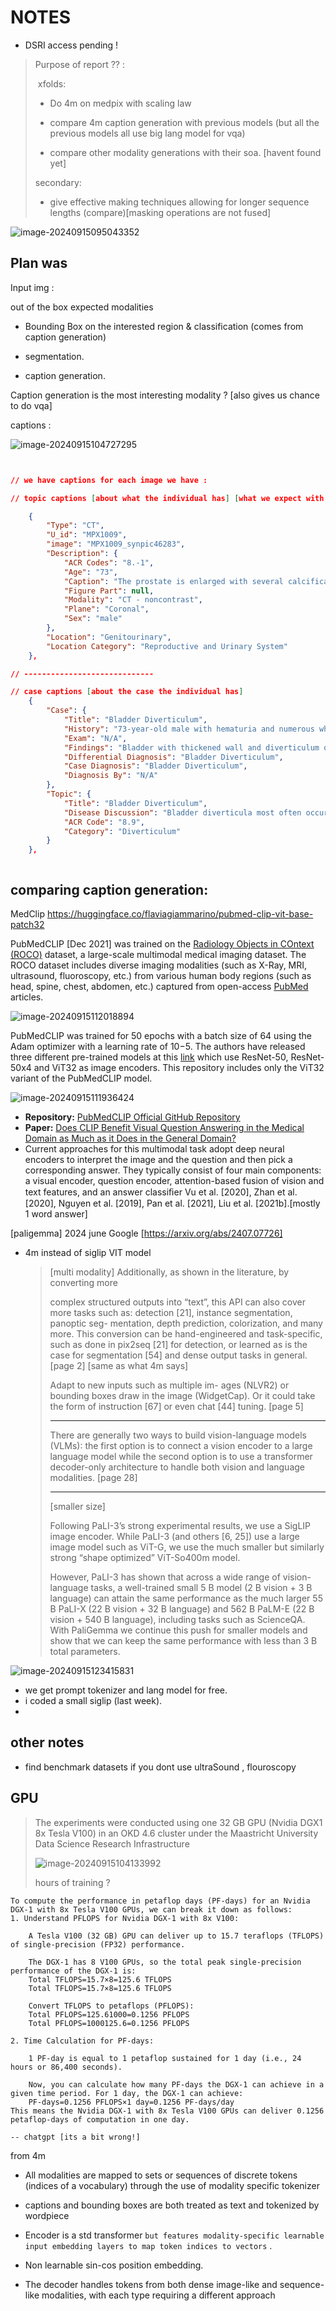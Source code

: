 # NOTES

* DSRI access pending !

> Purpose of report ?? :
>
> ​	xfolds:
>
> * Do 4m on medpix with scaling law
>
> * compare 4m caption generation with previous models (but all the previous models all use big lang model for vqa)
>
> * compare other modality generations with their soa. [havent found yet]
>
> secondary:
>
> * give effective making techniques allowing for longer sequence lengths (compare)[masking operations are not fused]

![image-20240915095043352](/home/adi/.config/Typora/typora-user-images/image-20240915095043352.png)

## Plan was 

Input img :

out of the box expected modalities

* Bounding Box on the interested region & classification (comes from caption generation)

* segmentation.

* caption generation.


Caption generation is the most interesting modality ? [also gives us chance to do vqa]

captions :

![image-20240915104727295](/home/adi/.config/Typora/typora-user-images/image-20240915104727295.png)

```json


// we have captions for each image we have :

// topic captions [about what the individual has] [what we expect with image and no caption]

    {
        "Type": "CT",
        "U_id": "MPX1009",
        "image": "MPX1009_synpic46283",
        "Description": {
            "ACR Codes": "8.-1",
            "Age": "73",
            "Caption": "The prostate is enlarged with several calcifications  noted within.  No dominant prostate mass is evident.",
            "Figure Part": null,
            "Modality": "CT - noncontrast",
            "Plane": "Coronal",
            "Sex": "male"
        },
        "Location": "Genitourinary",
        "Location Category": "Reproductive and Urinary System"
    },

// -----------------------------

// case captions [about the case the individual has]
    {
        "Case": {
            "Title": "Bladder Diverticulum",
            "History": "73-year-old male with hematuria and numerous white blood cells found on UA",
            "Exam": "N/A",
            "Findings": "Bladder with thickened wall and diverticulum on the right.  Diverticulum is mostly likely secondary to chronic outflow obstruction.\n\nProstate enlargement.",
            "Differential Diagnosis": "Bladder Diverticulum",
            "Case Diagnosis": "Bladder Diverticulum",
            "Diagnosis By": "N/A"
        },
        "Topic": {
            "Title": "Bladder Diverticulum",
            "Disease Discussion": "Bladder diverticula most often occur as a result of outlet obstruction.  Occasionally, a congenital weakness in the bladder wall adjacent to the ureteral orifice results in a diverticulum.  This is termed a \"Hutch\" diverticulum.\nIn children, outlet obstruction causing a diverticulum is rare and can be seen with urethral valves.  In men, diverticula are associated with outlet obstruction from urethral stricture, prostatic hypertrophy, prostatic carcinoma etc.  acquired diverticula are rare in women.\nDiverticula usually occur on the lateral bladder walls, rarely the dome.  They are often multiple.  Large diverticula often displace the bladder and or ureters.  \ndiverticula can have wide or narrow necks.  The wide necked variety empty urine readily.  The narrow neck type are slow to empty and therefore are more likely to have urinary stasis.\nInfection, tumor and stone formation can occur as a result of urine stasis within a diverticulum.  Tumor formation in a diverticulum is more likely to spread beyond the bladder because the diverticulum wall consists only of urothelium without muscle.\nBladder diverticula can be evaluated with excretory urography, ultrasound, CT and cystoscopy.\n\nRef:\nDunnick, R., McCallum, R., Sandler, C., Textbook of Uroradiology.",
            "ACR Code": "8.9",
            "Category": "Diverticulum"
        }
    },



```



## comparing caption generation:

MedClip https://huggingface.co/flaviagiammarino/pubmed-clip-vit-base-patch32

PubMedCLIP [Dec 2021] was trained on the [Radiology Objects in COntext (ROCO)](https://github.com/razorx89/roco-dataset) dataset, a large-scale multimodal medical imaging dataset. The ROCO dataset includes diverse imaging modalities (such as X-Ray,  MRI, ultrasound, fluoroscopy, etc.) from various human body regions  (such as head, spine, chest, abdomen, etc.)  captured from open-access [PubMed](https://pubmed.ncbi.nlm.nih.gov/) articles.

![image-20240915112018894](/home/adi/.config/Typora/typora-user-images/image-20240915112018894.png)

PubMedCLIP was trained for 50 epochs with a batch size of 64 using the Adam optimizer with a learning rate of 10−5.  The authors have released three different pre-trained models at this [link](https://1drv.ms/u/s!ApXgPqe9kykTgwD4Np3-f7ODAot8?e=zLVlJ2)  which use ResNet-50, ResNet-50x4 and ViT32 as image encoders. This  repository includes only the ViT32 variant of the PubMedCLIP model.

![image-20240915111936424](/home/adi/.config/Typora/typora-user-images/image-20240915111936424.png)

- **Repository:** [PubMedCLIP Official GitHub Repository](https://github.com/sarahESL/PubMedCLIP)
- **Paper:** [Does CLIP Benefit Visual Question Answering in the Medical Domain as Much as it Does in the General Domain?](https://arxiv.org/abs/2112.13906)
- Current approaches for this multimodal task adopt deep neural encoders to interpret the image and the question and then pick a corresponding answer. They typically consist of four main components: a visual encoder, question encoder, attention-based fusion of vision and text features, and an answer classiﬁer Vu et al. [2020], Zhan et al. [2020], Nguyen et al. [2019], Pan et al. [2021], Liu et al. [2021b].[mostly 1 word answer]



[paligemma] 2024 june Google [https://arxiv.org/abs/2407.07726]

* 4m instead of siglip VIT model 

  >[multi modality]
  >Additionally,
  >as shown in the literature, by converting more
  >
  >complex structured outputs into “text”, this API
  >can also cover more tasks such as: detection [21],
  >instance segmentation, panoptic seg-
  >mentation, depth prediction, colorization, and
  >many more. This conversion can be
  >hand-engineered and task-specific, such as done
  >in pix2seq [21] for detection, or learned as is
  >the case for segmentation [54] and dense output
  >tasks in general. [page 2] [same as what 4m says]
  >
  >
  >
  >Adapt to new inputs such as multiple im-
  >ages (NLVR2) or bounding boxes draw in the
  >image (WidgetCap). Or it could take the form of
  >instruction [67] or even chat [44] tuning. [page 5]
  >
  >--------------
  >
  >There are generally two ways to build vision-language models (VLMs): the first option is to connect a
  >vision encoder to a large language model while the second option is to use a transformer decoder-only
  >architecture to handle both vision and language modalities. [page 28]
  >
  >----------------
  >
  >[smaller size]
  >
  >Following PaLI-3’s strong experimental results,
  >we use a SigLIP image encoder. While PaLI-3
  >(and others [6, 25]) use a large image model such
  >as ViT-G, we use the much smaller but similarly
  >strong “shape optimized” ViT-So400m model.
  >
  >
  >
  >However,
  >PaLI-3 has shown that across a wide range of
  >vision-language tasks, a well-trained small 5 B
  >model (2 B vision + 3 B language) can attain the
  >same performance as the much larger 55 B PaLI-X
  >(22 B vision + 32 B language) and 562 B PaLM-E
  >(22 B vision + 540 B language), including tasks
  >such as ScienceQA. With PaliGemma we continue
  >this push for smaller models and show that we
  >can keep the same performance with less than
  >3 B total parameters.

  

  

![image-20240915123415831](/home/adi/.config/Typora/typora-user-images/image-20240915123415831.png)



* we get prompt tokenizer and lang model for free.
* i coded a small siglip (last week).
* 

## other notes

* find benchmark datasets if you dont use ultraSound , flouroscopy



## GPU

> The experiments were conducted using
> one 32 GB GPU (Nvidia DGX1 8x Tesla V100) in an OKD 4.6 cluster
> under the Maastricht University Data Science Research Infrastructure
>
> ![image-20240915104133992](/home/adi/.config/Typora/typora-user-images/image-20240915104133992.png)
>
> hours of training ?





```
To compute the performance in petaflop days (PF-days) for an Nvidia DGX-1 with 8x Tesla V100 GPUs, we can break it down as follows:
1. Understand PFLOPS for Nvidia DGX-1 with 8x V100:

    A Tesla V100 (32 GB) GPU can deliver up to 15.7 teraflops (TFLOPS) of single-precision (FP32) performance.

    The DGX-1 has 8 V100 GPUs, so the total peak single-precision performance of the DGX-1 is:
    Total TFLOPS=15.7×8=125.6 TFLOPS
    Total TFLOPS=15.7×8=125.6 TFLOPS

    Convert TFLOPS to petaflops (PFLOPS):
    Total PFLOPS=125.61000=0.1256 PFLOPS
    Total PFLOPS=1000125.6​=0.1256 PFLOPS

2. Time Calculation for PF-days:

    1 PF-day is equal to 1 petaflop sustained for 1 day (i.e., 24 hours or 86,400 seconds).

    Now, you can calculate how many PF-days the DGX-1 can achieve in a given time period. For 1 day, the DGX-1 can achieve:
    PF-days=0.1256 PFLOPS×1 day=0.1256 PF-days/day
This means the Nvidia DGX-1 with 8x Tesla V100 GPUs can deliver 0.1256 petaflop-days of computation in one day.

-- chatgpt [its a bit wrong!]
```

from 4m
* All modalities are mapped to sets or sequences of discrete tokens (indices of a
vocabulary) through the use of modality specific tokenizer
* captions and bounding boxes are both treated as text and tokenized by wordpiece
* Encoder is a std transformer `but features modality-specific learnable input embedding layers to map token indices to vectors` .
* Non learnable sin-cos position embedding.



* The decoder handles tokens from both dense image-like and sequence-like modalities, with each type requiring a different approach

